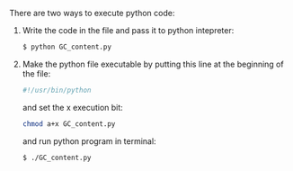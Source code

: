 There are two ways to execute python code:

1. Write the code in the file and pass it to python intepreter:
  
   ```bash
   $ python GC_content.py
   ```

2. Make the python file executable by putting this line at the beginning of the file:

   ```python
   #!/usr/bin/python

   ```

   and set the x execution bit:

   ```bash
   chmod a+x GC_content.py
   ```

   and run python program in terminal:

   ```bash
   $ ./GC_content.py
   ```


